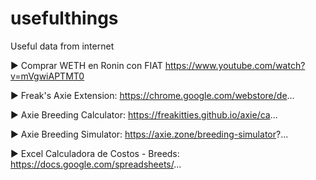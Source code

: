 # usefulthings
Useful data from internet

► Comprar WETH en Ronin con FIAT
https://www.youtube.com/watch?v=mVgwiAPTMT0

► Freak's Axie Extension:
https://chrome.google.com/webstore/de...

► Axie Breeding Calculator:
https://freakitties.github.io/axie/ca...

► Axie Breeding Simulator:
https://axie.zone/breeding-simulator?...

► Excel Calculadora de Costos - Breeds: https://docs.google.com/spreadsheets/...

